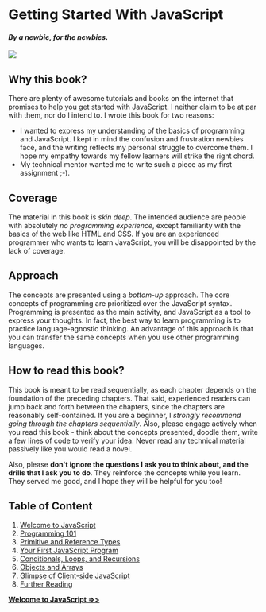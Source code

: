 # Getting Started With JavaScript 
#### _By a newbie, for the newbies._           

![](https://github.com/datasouvik/getting_started_with_javascript/blob/master/Assets/cover.gif)

## Why this book?
There are plenty of awesome tutorials and books on the internet that promises to help you get started with JavaScript. I neither claim to be at par with them, nor do I intend to. I wrote this book for two reasons:
  - I wanted to express my understanding of the basics of programming and JavaScript. I kept in mind the confusion and frustration newbies face, and the writing reflects my personal struggle to overcome them. I hope my empathy towards my fellow learners will strike the right chord.
  - My technical mentor wanted me to write such a piece as my first assignment ;-).

## Coverage
The material in this book is _skin deep_. The intended audience are people with absolutely _no programming experience_, except familiarity with the basics of the web like HTML and CSS. If you are an experienced programmer who wants to learn JavaScript, you will be disappointed by the lack of coverage.  

## Approach
The concepts are presented using a _bottom-up_ approach. The core concepts of programming are prioritized over the JavaScript syntax. Programming is presented as the main activity, and JavaScript as a tool to express your thoughts. In fact, the best way to learn programming is to practice language-agnostic thinking. An advantage of this approach is that you can transfer the same concepts when you use other programming languages.

## How to read this book?
This book is meant to be read sequentially, as each chapter depends on the foundation of the preceding chapters. That said, experienced readers can jump back and forth between the chapters, since the chapters are reasonably self-contained. If you are a beginner, I _strongly recommend going through the chapters sequentially_. Also, please engage actively when you read this book - think about the concepts presented, doodle them, write a few lines of code to verify your idea. Never read any technical material passively like you would read a novel.

Also, please __don't ignore the questions I ask you to think about, and the drills that I ask you to do__. They reinforce the concepts while you learn. They served me good, and I hope they will be helpful for you too! 


## Table of Content
  1. [Welcome to JavaScript](https://github.com/datasouvik/getting_started_with_javascript/blob/master/Chapters/1_welcome_to_javascript.md)
  2. [Programming 101](https://github.com/datasouvik/getting_started_with_javascript/blob/master/Chapters/2_programming101.md)
  3. [Primitive and Reference Types](https://github.com/datasouvik/getting_started_with_javascript/blob/master/Chapters/3_primitive_and_reference_types.md)
  4. [Your First JavaScript Program](https://github.com/datasouvik/getting_started_with_javascript/blob/master/Chapters/4_your_first_javascript_program.md)
  5. [Conditionals, Loops, and Recursions](https://github.com/datasouvik/getting_started_with_javascript/blob/master/Chapters/5_conditionals_loops_recursions.md)
  6. [Objects and Arrays](https://github.com/datasouvik/getting_started_with_javascript/blob/master/Chapters/6_objects_and_arrays.md)
  7. [Glimpse of Client-side JavaScript](https://github.com/datasouvik/getting_started_with_javascript/blob/master/Chapters/8_glimpse_of_clientside_javascript.md)    
  8. [Further Reading](https://github.com/datasouvik/getting_started_with_javascript/blob/master/Chapters/9_further_reading.md)     


[__Welcome to JavaScript =>>__](https://github.com/datasouvik/getting_started_with_javascript/blob/master/Chapters/1_welcome_to_javascript.md)
